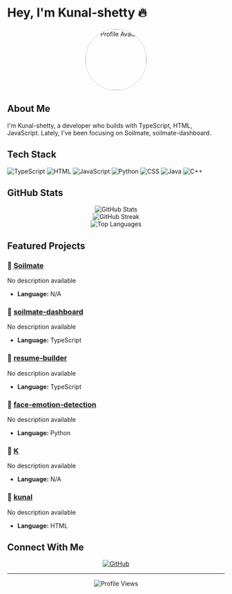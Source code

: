# Hey, I'm Kunal-shetty 🔥

<div align="center">
  <img src="https://avatars.githubusercontent.com/u/176825556?v=4" alt="Profile Avatar" width="140" height="140" style="border-radius: 50%; border: 2px solid #e5e7eb;">
</div>

## About Me

I'm Kunal-shetty, a developer who builds with TypeScript, HTML, JavaScript. Lately, I've been focusing on Soilmate, soilmate-dashboard.

## Tech Stack

![TypeScript](https://img.shields.io/badge/TypeScript-00FFFF?style=for-the-badge&logo=typescript&logoColor=black) ![HTML](https://img.shields.io/badge/HTML-00FFFF?style=for-the-badge&logo=html5&logoColor=black) ![JavaScript](https://img.shields.io/badge/JavaScript-00FFFF?style=for-the-badge&logo=javascript&logoColor=black) ![Python](https://img.shields.io/badge/Python-00FFFF?style=for-the-badge&logo=python&logoColor=black) ![CSS](https://img.shields.io/badge/CSS-00FFFF?style=for-the-badge&logo=css3&logoColor=black) ![Java](https://img.shields.io/badge/Java-00FFFF?style=for-the-badge&logo=java&logoColor=black) ![C++](https://img.shields.io/badge/C++-00FFFF?style=for-the-badge&logo=cplusplus&logoColor=black)

## GitHub Stats

<div align="center">
  <img src="https://github-readme-stats.vercel.app/api?username=kunal-shetty&show_icons=true&theme=transparent&title_color=1f2937&text_color=374151&icon_color=111827" alt="GitHub Stats" />
</div>

<div align="center">
  <img src="https://github-readme-streak-stats.herokuapp.com/?user=kunal-shetty&theme=transparent&stroke=9ca3af&ring=111827&fire=111827&currStreakLabel=111827" alt="GitHub Streak" />
</div>

<div align="center">
  <img src="https://github-readme-stats.vercel.app/api/top-langs/?username=kunal-shetty&layout=compact&theme=transparent&title_color=1f2937&text_color=374151" alt="Top Languages" />
</div>

## Featured Projects


### 🚀 [Soilmate](https://github.com/kunal-shetty/Soilmate)
No description available
- **Language:** N/A



### 🚀 [soilmate-dashboard](https://github.com/kunal-shetty/soilmate-dashboard)
No description available
- **Language:** TypeScript



### 🚀 [resume-builder](https://github.com/kunal-shetty/resume-builder)
No description available
- **Language:** TypeScript



### 🚀 [face-emotion-detection](https://github.com/kunal-shetty/face-emotion-detection)
No description available
- **Language:** Python



### 🚀 [K](https://github.com/kunal-shetty/K)
No description available
- **Language:** N/A



### 🚀 [kunal](https://github.com/kunal-shetty/kunal)
No description available
- **Language:** HTML



## Connect With Me

<div align="center">
  
[![GitHub](https://img.shields.io/badge/GitHub-111827?style=for-the-badge&logo=github&logoColor=white)](https://github.com/kunal-shetty)



</div>

---

<div align="center">
  <img src="https://komarev.com/ghpvc/?username=kunal-shetty&color=9ca3af&style=flat-square&label=Profile+Views" alt="Profile Views" />
</div>
